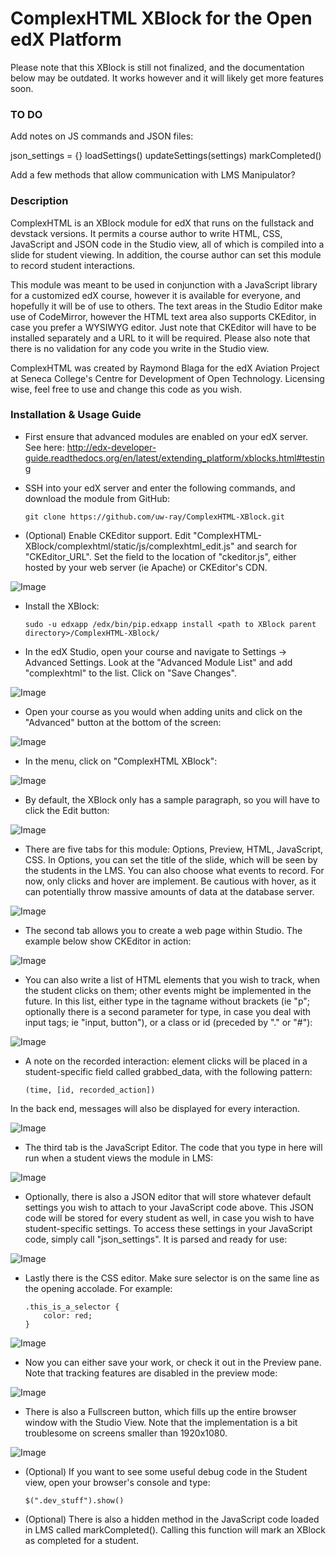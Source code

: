 # ComplexHTML XBlock for the Open edX Platform

Please note that this XBlock is still not finalized, and the documentation below may be outdated. It works however and it will likely get more features soon.

### TO DO

Add notes on JS commands and JSON files:

json_settings = {}
loadSettings()
updateSettings(<optional>settings)
markCompleted()

Add a few methods that allow communication with LMS Manipulator?


### Description

ComplexHTML is an XBlock module for edX that runs on the fullstack and devstack versions. It permits a course author to write HTML, CSS, JavaScript and JSON code in the Studio view, all of which is compiled into a slide for student viewing. In addition, the course author can set this module to record student interactions.

This module was meant to be used in conjunction with a JavaScript library for a customized edX course, however it is available for everyone, and hopefully it will be of use to others. The text areas in the Studio Editor make use of CodeMirror, however the HTML text area also supports CKEditor, in case you prefer a WYSIWYG editor. Just note that CKEditor will have to be installed separately and a URL to it will be required. Please also note that there is no validation for any code you write in the Studio view.

ComplexHTML was created by Raymond Blaga for the edX Aviation Project at Seneca College's Centre for Development of Open Technology. Licensing wise, feel free to use and change this code as you wish.

### Installation & Usage Guide

* First ensure that advanced modules are enabled on your edX server. See here: http://edx-developer-guide.readthedocs.org/en/latest/extending_platform/xblocks.html#testing

* SSH into your edX server and enter the following commands, and download the module from GitHub:

    `git clone https://github.com/uw-ray/ComplexHTML-XBlock.git`

* (Optional) Enable CKEditor support. Edit "ComplexHTML-XBlock/complexhtml/static/js/complexhtml_edit.js" and search for "CKEditor_URL". Set the field to the location of "ckeditor.js", either hosted by your web server (ie Apache) or CKEditor's CDN.

![Image](https://raw.githubusercontent.com/uw-ray/ComplexHTML-XBlock/master/docs/chx_01.jpg)
  
* Install the XBlock:

    `sudo -u edxapp /edx/bin/pip.edxapp install <path to XBlock parent directory>/ComplexHTML-XBlock/`

* In the edX Studio, open your course and navigate to Settings -> Advanced Settings. Look at the "Advanced Module List" and add "complexhtml" to the list. Click on "Save Changes". 

![Image](https://raw.githubusercontent.com/uw-ray/ComplexHTML-XBlock/master/docs/chx_03.jpg)

* Open your course as you would when adding units and click on the "Advanced" button at the bottom of the screen:

![Image](https://raw.githubusercontent.com/uw-ray/ComplexHTML-XBlock/master/docs/chx_04.jpg)

* In the menu, click on "ComplexHTML XBlock":

![Image](https://raw.githubusercontent.com/uw-ray/ComplexHTML-XBlock/master/docs/chx_05.jpg)

* By default, the XBlock only has a sample paragraph, so you will have to click the Edit button:

![Image](https://raw.githubusercontent.com/uw-ray/ComplexHTML-XBlock/master/docs/chx_06.jpg)

* There are five tabs for this module: Options, Preview, HTML, JavaScript, CSS. In Options, you can set the title of the slide, which will be seen by the students in the LMS. You can also choose what events to record. For now, only clicks and hover are implement. Be cautious with hover, as it can potentially throw massive amounts of data at the database server.

![Image](https://raw.githubusercontent.com/uw-ray/ComplexHTML-XBlock/master/docs/chx_07.jpg)

* The second tab allows you to create a web page within Studio. The example below show CKEditor in action:

![Image](https://raw.githubusercontent.com/uw-ray/ComplexHTML-XBlock/master/docs/chx_08.jpg)

* You can also write a list of HTML elements that you wish to track, when the student clicks on them; other events might be implemented in the future. In this list, either type in the tagname without brackets (ie "p"; optionally there is a second parameter for type, in case you deal with input tags; ie "input, button"), or a class or id (preceded by "." or "#"):

![Image](https://raw.githubusercontent.com/uw-ray/ComplexHTML-XBlock/master/docs/chx_09.jpg)

* A note on the recorded interaction: element clicks will be placed in a student-specific field called grabbed_data, with the following pattern: 

    `(time, [id, recorded_action])`

In the back end, messages will also be displayed for every interaction.

![Image](https://raw.githubusercontent.com/uw-ray/ComplexHTML-XBlock/master/docs/chx_15.jpg)

* The third tab is the JavaScript Editor. The code that you type in here will run when a student views the module in LMS:

![Image](https://raw.githubusercontent.com/uw-ray/ComplexHTML-XBlock/master/docs/chx_10.jpg)

* Optionally, there is also a JSON editor that will store whatever default settings you wish to attach to your JavaScript code above. This JSON code will be stored for every student as well, in case you wish to have student-specific settings. To access these settings in your JavaScript code, simply call "json_settings". It is parsed and ready for use:

![Image](https://raw.githubusercontent.com/uw-ray/ComplexHTML-XBlock/master/docs/chx_11.jpg)

* Lastly there is the CSS editor. Make sure selector is on the same line as the opening accolade. For example:

    ```
    .this_is_a_selector {
        color: red;
    }
    ```
    
![Image](https://raw.githubusercontent.com/uw-ray/ComplexHTML-XBlock/master/docs/chx_12.jpg)

* Now you can either save your work, or check it out in the Preview pane. Note that tracking features are disabled in the preview mode:

![Image](https://raw.githubusercontent.com/uw-ray/ComplexHTML-XBlock/master/docs/chx_13.jpg)

* There is also a Fullscreen button, which fills up the entire browser window with the Studio View. Note that the implementation is a bit troublesome on screens smaller than 1920x1080.

![Image](https://raw.githubusercontent.com/uw-ray/ComplexHTML-XBlock/master/docs/chx_14.jpg)

* (Optional) If you want to see some useful debug code in the Student view, open your browser's console and type: 

    `$(".dev_stuff").show()`

* (Optional) There is also a hidden method in the JavaScript code loaded in LMS called markCompleted(). Calling this function will mark an XBlock as completed for a student.
